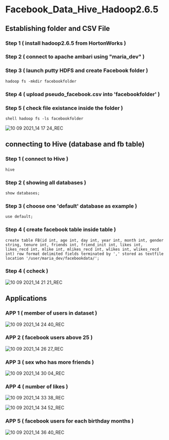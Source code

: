 # Facebook_Data_Hive_Hadoop2.6.5

## Establishing folder and CSV File

### Step 1 ( install hadoop2.6.5 from HortonWorks )

### Step 2 ( connect to apache ambari using "maria_dev" )

### Step 3 ( launch putty HDFS and create Facebook folder )

```shell
hadoop fs -mkdir facebookfolder 
```

### Step 4 ( upload pseudo_facebook.csv into 'facebookfolder' )

### Step 5 ( check file existance inside the folder )

```shell hadoop fs -ls facebookfolder ```

![10 09 2021_14 17 24_REC](https://user-images.githubusercontent.com/53901834/132864679-bcb90161-2697-48ea-8f63-1661f5a5a6bd.png)

## connecting to Hive (database and fb table)

### Step 1 ( connect to Hive )

``` hive ```

### Step 2 ( showing all databases )

``` show databases; ```

### Step 3 ( choose one 'default' database as example )

``` use default; ```

### Step 4 ( create facebook table inside table )

``` create table FB(id int, age int, day int, year int, month int, gender string, tenure int, friends int, friend_init int, likes int, likes_recd int, mlike int, mlikes_recd int, wlikes int, wlikes_recd int) row format delimited fields terminated by ',' stored as textfile location '/user/maria_dev/facebookdata/'; ```

### Step 4 ( ccheck )

![10 09 2021_14 21 21_REC](https://user-images.githubusercontent.com/53901834/132865356-55d02878-5cd3-44b8-93ea-aba842c7f2a3.png)


## Applications

### APP 1 ( member of users in dataset )

![10 09 2021_14 24 40_REC](https://user-images.githubusercontent.com/53901834/132864837-40925202-c3b9-4ecd-8838-c29453c2d5ec.png)


### APP 2 ( facebook users above 25 )

![10 09 2021_14 26 27_REC](https://user-images.githubusercontent.com/53901834/132865142-4878fd3c-328a-4a32-b772-8423719874b8.png)

### APP 3 ( sex who has more friends )

![10 09 2021_14 30 04_REC](https://user-images.githubusercontent.com/53901834/132865220-d70f2669-2d64-4e77-bb87-9f92dfc7327e.png)

### APP 4 ( number of likes )

![10 09 2021_14 33 38_REC](https://user-images.githubusercontent.com/53901834/132865380-1b0b092f-0fc2-4030-8f6f-56f9a35dc3cd.png)

![10 09 2021_14 34 52_REC](https://user-images.githubusercontent.com/53901834/132865508-2329896b-d596-4a61-a0b0-9ee800988c02.png)


### APP 5 ( facebook users for each birthday months )

![10 09 2021_14 36 40_REC](https://user-images.githubusercontent.com/53901834/132865479-faccde6b-9272-42df-a203-f0a8a25be501.png)
